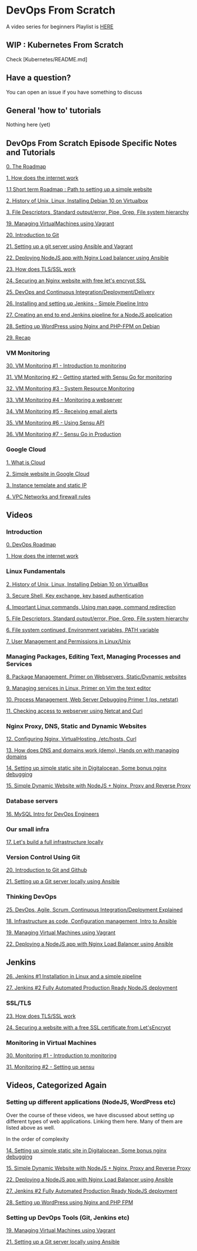 # DevOps From Scratch

A video series for beginners
Playlist is [HERE](https://www.youtube.com/playlist?list=PLxYCgfC5WpnsAg5LddfjlidAHJNqRUN14)


## WIP : Kubernetes From Scratch

Check [Kubernetes/README.md]

## Have a question?

You can open an issue if you have something to discuss

## General 'how to' tutorials

Nothing here (yet)


## DevOps From Scratch Episode Specific Notes and Tutorials

[0. The Roadmap](episodes/0-roadmap.md)

[1. How does the internet work](episodes/1-how-does-the-internet-work.md)

[1.1 Short term Roadmap : Path to setting up a simple website](episodes/1.1-short-term-roadmap.md)

[2. History of Unix, Linux, Installing Debian 10 on Virtualbox](episodes/2-unix-linux-installing-debian-10-on-virtualbox.md)

[3. File Descriptors, Standard output/error, Pipe, Grep, File system hierarchy](episodes/5-file-descriptors-standard-out-err-pipe-file-system.md)

[19. Managing VirtualMachines using Vagrant](episodes/19-vagrant-intro.md)

[20. Introduction to Git](episodes/20-Introduction-to-git.md)

[21. Setting up a git server using Ansible and Vagrant](episodes/21-setting-up-git-server-vagrant-ansible.md)

[22. Deploying NodeJS app with Nginx Load balancer using Ansible](episodes/22-nodejs-app-deployment-ansible.md)

[23. How does TLS/SSL work](episodes/23-how-does-ssl-work.md)

[24. Securing an Nginx website with free let's encrypt SSL](episodes/24-securing-nginx-free-ssl-letsencrypt.md)

[25. DevOps and Continuous Integration/Deployment/Delivery](episodes/25-devops-ci-cd.md)

[26. Installing and setting up Jenkins - Simple Pipeline Intro](episodes/26-jenkins-install-first-pipeline.md)

[27. Creating an end to end Jenkins pipeline for a NodeJS application](episodes/27-create-real-life-end-to-end-jenkins-pipeline.md)

[28. Setting up WordPress using Nginx and PHP-FPM on Debian](episodes/28-setting-up-wordpress-nginx-php-fpm.md)

[29. Recap](episodes/29-recap.md)

### VM Monitoring

[30. VM Monitoring #1 - Introduction to monitoring](episodes/30-monitoring-1-infrastructure-monitoring-intro.md)

[31. VM Monitoring #2 - Getting started with Sensu Go for monitoring](episodes/31-monitoring-2-installing-sensu.md)

[32. VM Monitoring #3 - System Resource Monitoring](episodes/32-monitoring-3-resource-usage-monitoring.md)

[33. VM Monitoring #4 - Monitoring a webserver](episodes/33-monitoring-4-webserver-monitoring.md)

[34. VM Monitoring #5 - Receiving email alerts](episodes/34-monitoring-5-getting-email-alerts.md)

[35. VM Monitoring #6 - Using Sensu API](episodes/35-monitoring-6-using-sensu-api.md)

[36. VM Monitoring #7 - Sensu Go in Production](episodes/36-monitoring-7-sensu-go-production-considerations.md)

### Google Cloud

[1. What is Cloud](episodes/google-cloud/01-what-is-cloud.md)

[2. Simple website in Google Cloud](episodes/google-cloud/02-launching-first-vm.md)

[3. Instance template and static IP](episodes/google-cloud/03-instance-templates-static-ip.md)

[4. VPC Networks and firewall rules](episodes/google-cloud/04-vpc-networks.md)

## Videos

### Introduction

[0. DevOps Roadmap](https://www.youtube.com/watch?v=adccZNseZm8&list=PLxYCgfC5WpnsAg5LddfjlidAHJNqRUN14&index=1)

[1. How does the internet work](https://www.youtube.com/watch?v=SyPzQrUxmZc&list=PLxYCgfC5WpnsAg5LddfjlidAHJNqRUN14&index=2)

### Linux Fundamentals

[2. History of Unix, Linux, Installing Debian 10 on VirtualBox](https://www.youtube.com/watch?v=vqLyxlcpTP4&list=PLxYCgfC5WpnsAg5LddfjlidAHJNqRUN14&index=3)

[3. Secure Shell, Key exchange, key based authentication](https://www.youtube.com/watch?v=geotLvTpkUM&list=PLxYCgfC5WpnsAg5LddfjlidAHJNqRUN14&index=4)

[4. Important Linux commands, Using man page, command redirection](https://www.youtube.com/watch?v=SzTpQOVSd6s&list=PLxYCgfC5WpnsAg5LddfjlidAHJNqRUN14&index=5)

[5. File Descriptors, Standard output/error, Pipe, Grep, File system hierarchy](https://www.youtube.com/watch?v=dkyIHNWulqA&list=PLxYCgfC5WpnsAg5LddfjlidAHJNqRUN14&index=6)

[6. File system continued, Environment variables, PATH variable](https://www.youtube.com/watch?v=j4EU5sGDW1g&list=PLxYCgfC5WpnsAg5LddfjlidAHJNqRUN14&index=7)

[7. User Management and Permissions in Linux/Unix](https://www.youtube.com/watch?v=hzNF4R20iZY&list=PLxYCgfC5WpnsAg5LddfjlidAHJNqRUN14&index=8)

### Managing Packages, Editing Text, Managing Processes and Services

[8. Package Management, Primer on Webservers, Static/Dynamic websites](https://www.youtube.com/watch?v=tLTTpcxSya8&list=PLxYCgfC5WpnsAg5LddfjlidAHJNqRUN14&index=9)

[9. Managing services in Linux, Primer on Vim the text editor](https://www.youtube.com/watch?v=9MLoUtMbWMA&list=PLxYCgfC5WpnsAg5LddfjlidAHJNqRUN14&index=10)

[10. Process Management, Web Server Debugging Primer 1 (ps, netstat)](https://www.youtube.com/watch?v=pUBJliknmk0&list=PLxYCgfC5WpnsAg5LddfjlidAHJNqRUN14&index=11)

[11. Checking access to webserver using Netcat and Curl](https://www.youtube.com/watch?v=POz6u_0nK6E&list=PLxYCgfC5WpnsAg5LddfjlidAHJNqRUN14&index=12)

### Nginx Proxy, DNS, Static and Dynamic Websites

[12. Configuring Nginx, VirtualHosting, /etc/hosts, Curl](https://www.youtube.com/watch?v=i6NHxKyGI7s&list=PLxYCgfC5WpnsAg5LddfjlidAHJNqRUN14&index=13)

[13. How does DNS and domains work (demo), Hands on with managing domains](https://www.youtube.com/watch?v=pOoOVfh2lI4&list=PLxYCgfC5WpnsAg5LddfjlidAHJNqRUN14&index=14)

[14. Setting up simple static site in Digitalocean, Some bonus nginx debugging](https://www.youtube.com/watch?v=kDcn9npjoPs&list=PLxYCgfC5WpnsAg5LddfjlidAHJNqRUN14&index=15)

[15. Simple Dynamic Website with NodeJS + Nginx, Proxy and Reverse Proxy](https://www.youtube.com/watch?v=6NC5V9gYANs&list=PLxYCgfC5WpnsAg5LddfjlidAHJNqRUN14&index=16)

### Database servers

[16. MySQL Intro for DevOps Engineers](https://www.youtube.com/watch?v=EfJEG0dHQpE&list=PLxYCgfC5WpnsAg5LddfjlidAHJNqRUN14&index=17)

### Our small infra

[17. Let's build a full infrastructure locally](https://www.youtube.com/watch?v=tl3_o0-Myko&list=PLxYCgfC5WpnsAg5LddfjlidAHJNqRUN14&index=18)

### Version Control Using Git

[20. Introduction to Git and Github](https://www.youtube.com/watch?v=uxE2Le64vHk&list=PLxYCgfC5WpnsAg5LddfjlidAHJNqRUN14&index=21)

[21. Setting up a Git server locally using Ansible](https://www.youtube.com/watch?v=HCbc-m2CVVw&list=PLxYCgfC5WpnsAg5LddfjlidAHJNqRUN14&index=22)

### Thinking DevOps

[25. DevOps, Agile, Scrum, Continuous Integration/Deployment Explained](https://www.youtube.com/watch?v=8M1tER06fzs&list=PLxYCgfC5WpnsAg5LddfjlidAHJNqRUN14&index=26)

[18. Infrastructure as code, Configuration management, Intro to Ansible](https://www.youtube.com/watch?v=xT0K0k36pxU&list=PLxYCgfC5WpnsAg5LddfjlidAHJNqRUN14&index=19)

[19. Managing Virtual Machines using Vagrant](https://www.youtube.com/watch?v=Vfoj_nu8cmg&list=PLxYCgfC5WpnsAg5LddfjlidAHJNqRUN14&index=20)

[22. Deploying a NodeJS app with Nginx Load Balancer using Ansible](https://www.youtube.com/watch?v=rrlr3GYlZYw&list=PLxYCgfC5WpnsAg5LddfjlidAHJNqRUN14&index=23)

## Jenkins

[26. Jenkins #1 Installation in Linux and a simple pipeline](https://www.youtube.com/watch?v=ovyIh0Z2NZ0&list=PLxYCgfC5WpnsAg5LddfjlidAHJNqRUN14&index=27)

[27. Jenkins #2 Fully Automated Production Ready NodeJS deployment](https://www.youtube.com/watch?v=KpAKgrBA8mY&list=PLxYCgfC5WpnsAg5LddfjlidAHJNqRUN14&index=28)

### SSL/TLS

[23. How does TLS/SSL work](https://www.youtube.com/watch?v=pc5Xf9uuvwE&list=PLxYCgfC5WpnsAg5LddfjlidAHJNqRUN14&index=24)

[24. Securing a website with a free SSL certificate from Let'sEncrypt](https://www.youtube.com/watch?v=NRJIhc3aQn0&list=PLxYCgfC5WpnsAg5LddfjlidAHJNqRUN14&index=25)

### Monitoring in Virtual Machines

[30. Monitoring #1 - Introduction to monitoring]()

[31. Monitoring #2 - Setting up sensu]()



## Videos, Categorized Again

### Setting up different applications (NodeJS, WordPress etc)

Over the course of these videos, we have discussed about setting up different types of web applications.
Linking them here. Many of them are listed above as well.

In the order of complexity

[14. Setting up simple static site in Digitalocean, Some bonus nginx debugging](https://www.youtube.com/watch?v=kDcn9npjoPs&list=PLxYCgfC5WpnsAg5LddfjlidAHJNqRUN14&index=15)

[15. Simple Dynamic Website with NodeJS + Nginx, Proxy and Reverse Proxy](https://www.youtube.com/watch?v=6NC5V9gYANs&list=PLxYCgfC5WpnsAg5LddfjlidAHJNqRUN14&index=16)

[22. Deploying a NodeJS app with Nginx Load Balancer using Ansible](https://www.youtube.com/watch?v=rrlr3GYlZYw&list=PLxYCgfC5WpnsAg5LddfjlidAHJNqRUN14&index=23)

[27. Jenkins #2 Fully Automated Production Ready NodeJS deployment](https://www.youtube.com/watch?v=KpAKgrBA8mY&list=PLxYCgfC5WpnsAg5LddfjlidAHJNqRUN14&index=28)

[28. Setting up WordPress using Nginx and PHP FPM](https://www.youtube.com/watch?v=BN8lMesmvPw&list=PLxYCgfC5WpnsAg5LddfjlidAHJNqRUN14&index=29)

### Setting up DevOps Tools (Git, Jenkins etc)

[19. Managing Virtual Machines using Vagrant](https://www.youtube.com/watch?v=Vfoj_nu8cmg&list=PLxYCgfC5WpnsAg5LddfjlidAHJNqRUN14&index=20)

[21. Setting up a Git server locally using Ansible](https://www.youtube.com/watch?v=HCbc-m2CVVw&list=PLxYCgfC5WpnsAg5LddfjlidAHJNqRUN14&index=22)



